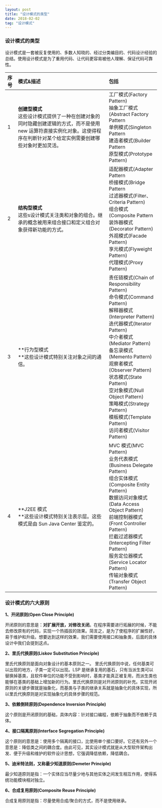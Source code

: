 ```yaml
---
layout: post
title: "设计模式的类型"
date: 2018-02-02   
tag: "设计模式" 
---
```


### 设计模式的类型

<p>设计模式是一套被反复使用的、多数人知晓的、经过分类编目的、代码设计经验的总结。使用设计模式是为了重用代码、让代码更容易被他人理解、保证代码可靠性。
</p>

| 序号   | 模式&描述                                    | 包括                                       |
| :--- | :--------------------------------------- | :--------------------------------------- |
| 1    | **创建型模式**<br />这些设计模式提供了一种在创建对象的同时隐藏创建逻辑的方式，而不是使用 new 运算符直接实例化对象。这使得程序在判断针对某个给定实例需要创建哪些对象时更加灵活。 | 工厂模式(Factory Pattern)  <br />抽象工厂模式(Abstract Factory Pattern<br />单例模式(Singleton Pattern<br /> 建造者模式(Builder Pattern<br />原型模式(Prototype Pattern) |
| 2    | **结构型模式**<br />这些s设计模式关注类和对象的组合。继承的概念被用来组合接口和定义组合对象获得新功能的方式。 | 适配器模式(Adapter Pattern<br />桥接模式(Bridge Pattern<br />过滤器模式(Filter、Criteria Pattern)<br />组合模式(Composite Pattern<br />装饰器模式(Decorator Pattern)  <br />外观模式(Facade Pattern)<br />享元模式(Flyweight Pattern)<br />代理模式(Proxy Pattern) |
| 3    | **行为型模式<br />**这些设计模式特别关注对象之间的通信。        | 责任链模式(Chain of Responsibility Pattern)<br />命令模式(Command Pattern)<br />解释器模式(Interpreter Pattern)<br />迭代器模式(Iterator Pattern)<br />中介者模式(Mediator Pattern)<br />备忘录模式(Memento Pattern)<br />观察者模式(Observer Pattern)<br />状态模式(State Pattern)<br />空对象模式(Null Object Pattern)<br />策略模式(Strategy Pattern)<br />模板模式(Template Pattern)<br />访问者模式(Visitor Pattern) |
| 4    | **J2EE 模式<br />**这些设计模式特别关注表示层。这些模式是由 Sun Java Center 鉴定的。 | MVC 模式(MVC Pattern) <br />业务代表模式(Business Delegate Pattern) <br />组合实体模式(Composite Entity Pattern)<br />数据访问对象模式(Data Access Object Pattern)<br />前端控制器模式(Front Controller Pattern)<br />拦截过滤器模式(Intercepting Filter Pattern)<br />服务定位器模式(Service Locator Pattern)<br />传输对象模式(Transfer Object Pattern) |

### 设计模式的六大原则

**1、开闭原则(Open Close Principle)**

开闭原则的意思是：**对扩展开放，对修改关闭**。在程序需要进行拓展的时候，不能去修改原有的代码，实现一个热插拔的效果。简言之，是为了使程序的扩展性好，易于维护和升级。想要达到这样的效果，我们需要使用接口和抽象类，后面的具体设计中我们会提到这点。

**2、里氏代换原则(Liskov Substitution Principle)**

里氏代换原则是面向对象设计的基本原则之一。 里氏代换原则中说，任何基类可以出现的地方，子类一定可以出现。LSP 是继承复用的基石，只有当派生类可以替换掉基类，且软件单位的功能不受到影响时，基类才能真正被复用，而派生类也能够在基类的基础上增加新的行为。里氏代换原则是对开闭原则的补充。实现开闭原则的关键步骤就是抽象化，而基类与子类的继承关系就是抽象化的具体实现，所以里氏代换原则是对实现抽象化的具体步骤的规范。

**3、依赖倒转原则(Dependence Inversion Principle)**

这个原则是开闭原则的基础，具体内容：针对接口编程，依赖于抽象而不依赖于具体。

**4、接口隔离原则(Interface Segregation Principle)**

这个原则的意思是：使用多个隔离的接口，比使用单个接口要好。它还有另外一个意思是：降低类之间的耦合度。由此可见，其实设计模式就是从大型软件架构出发、便于升级和维护的软件设计思想，它强调降低依赖，降低耦合。

**5、迪米特法则，又称最少知道原则(Demeter Principle)**

最少知道原则是指：一个实体应当尽量少地与其他实体之间发生相互作用，使得系统功能模块相对独立。

**6、合成复用原则(Composite Reuse Principle)**

合成复用原则是指：尽量使用合成/聚合的方式，而不是使用继承。


